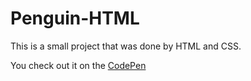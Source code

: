 # Penguin-HTML
This is a small project that was done by HTML and CSS. 

You check out it on the [CodePen](https://codepen.io/YarVol/pen/gKNQzR)
